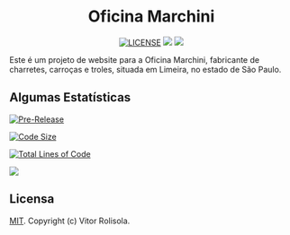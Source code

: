 <h1 align="center">Oficina Marchini</h1>
<p align="center">
    <a href="https://github.com/rolisola/Oficina-Marchini/blob/main/LICENSE.md"><img src="https://img.shields.io/github/license/rolisola/Oficina-Marchini" alt="LICENSE"></a>
    <img src="https://img.shields.io/github/last-commit/rolisola/Oficina-Marchini">
    <img src="https://img.shields.io/github/release-date/rolisola/Oficina-Marchini">
</p>

Este é um projeto de website para a Oficina Marchini, fabricante de charretes, carroças e troles, situada em Limeira, no estado de São Paulo.

## Algumas Estatísticas

[![Pre-Release](https://img.shields.io/github/release-date-pre/rolisola/Oficina-Marchini)]()

[![Code Size](https://img.shields.io/github/languages/code-size/rolisola/Oficina-Marchini)]()

[![Total Lines of Code](https://img.shields.io/tokei/lines/github/rolisola/Oficina-Marchini)]()

[![](https://img.shields.io/github/repo-size/rolisola/Oficina-Marchini)]()

## Licensa
[MIT](LICENSE). Copyright (c) Vitor Rolisola.